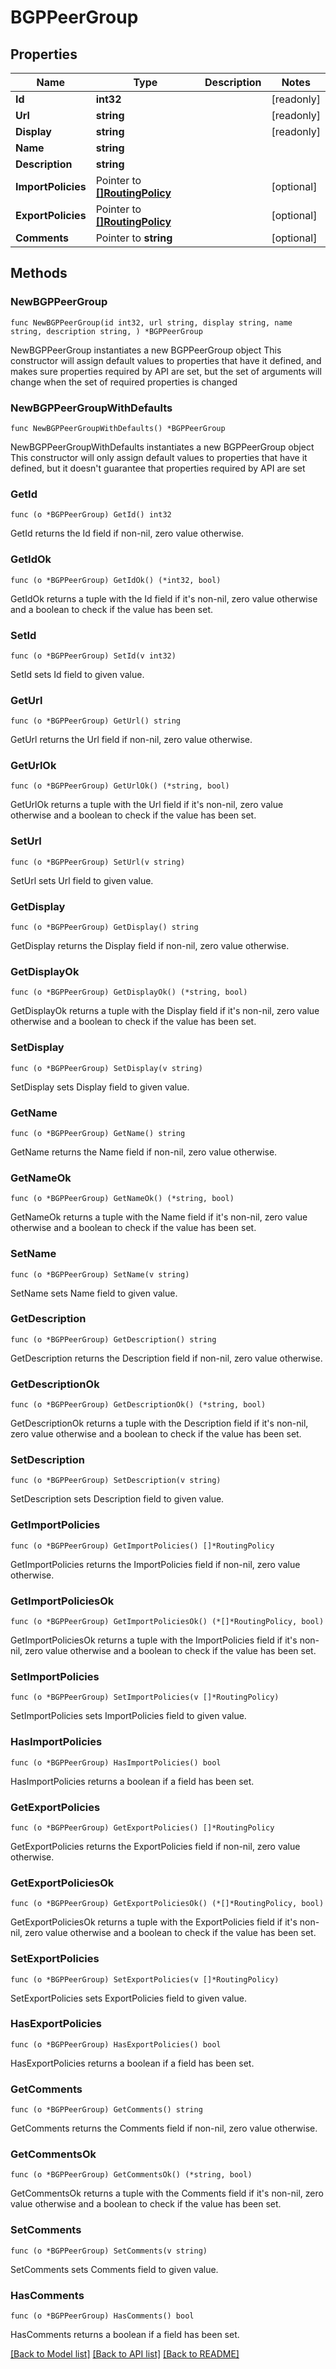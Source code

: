 # BGPPeerGroup

## Properties

Name | Type | Description | Notes
------------ | ------------- | ------------- | -------------
**Id** | **int32** |  | [readonly] 
**Url** | **string** |  | [readonly] 
**Display** | **string** |  | [readonly] 
**Name** | **string** |  | 
**Description** | **string** |  | 
**ImportPolicies** | Pointer to [**[]RoutingPolicy**](RoutingPolicy.md) |  | [optional] 
**ExportPolicies** | Pointer to [**[]RoutingPolicy**](RoutingPolicy.md) |  | [optional] 
**Comments** | Pointer to **string** |  | [optional] 

## Methods

### NewBGPPeerGroup

`func NewBGPPeerGroup(id int32, url string, display string, name string, description string, ) *BGPPeerGroup`

NewBGPPeerGroup instantiates a new BGPPeerGroup object
This constructor will assign default values to properties that have it defined,
and makes sure properties required by API are set, but the set of arguments
will change when the set of required properties is changed

### NewBGPPeerGroupWithDefaults

`func NewBGPPeerGroupWithDefaults() *BGPPeerGroup`

NewBGPPeerGroupWithDefaults instantiates a new BGPPeerGroup object
This constructor will only assign default values to properties that have it defined,
but it doesn't guarantee that properties required by API are set

### GetId

`func (o *BGPPeerGroup) GetId() int32`

GetId returns the Id field if non-nil, zero value otherwise.

### GetIdOk

`func (o *BGPPeerGroup) GetIdOk() (*int32, bool)`

GetIdOk returns a tuple with the Id field if it's non-nil, zero value otherwise
and a boolean to check if the value has been set.

### SetId

`func (o *BGPPeerGroup) SetId(v int32)`

SetId sets Id field to given value.


### GetUrl

`func (o *BGPPeerGroup) GetUrl() string`

GetUrl returns the Url field if non-nil, zero value otherwise.

### GetUrlOk

`func (o *BGPPeerGroup) GetUrlOk() (*string, bool)`

GetUrlOk returns a tuple with the Url field if it's non-nil, zero value otherwise
and a boolean to check if the value has been set.

### SetUrl

`func (o *BGPPeerGroup) SetUrl(v string)`

SetUrl sets Url field to given value.


### GetDisplay

`func (o *BGPPeerGroup) GetDisplay() string`

GetDisplay returns the Display field if non-nil, zero value otherwise.

### GetDisplayOk

`func (o *BGPPeerGroup) GetDisplayOk() (*string, bool)`

GetDisplayOk returns a tuple with the Display field if it's non-nil, zero value otherwise
and a boolean to check if the value has been set.

### SetDisplay

`func (o *BGPPeerGroup) SetDisplay(v string)`

SetDisplay sets Display field to given value.


### GetName

`func (o *BGPPeerGroup) GetName() string`

GetName returns the Name field if non-nil, zero value otherwise.

### GetNameOk

`func (o *BGPPeerGroup) GetNameOk() (*string, bool)`

GetNameOk returns a tuple with the Name field if it's non-nil, zero value otherwise
and a boolean to check if the value has been set.

### SetName

`func (o *BGPPeerGroup) SetName(v string)`

SetName sets Name field to given value.


### GetDescription

`func (o *BGPPeerGroup) GetDescription() string`

GetDescription returns the Description field if non-nil, zero value otherwise.

### GetDescriptionOk

`func (o *BGPPeerGroup) GetDescriptionOk() (*string, bool)`

GetDescriptionOk returns a tuple with the Description field if it's non-nil, zero value otherwise
and a boolean to check if the value has been set.

### SetDescription

`func (o *BGPPeerGroup) SetDescription(v string)`

SetDescription sets Description field to given value.


### GetImportPolicies

`func (o *BGPPeerGroup) GetImportPolicies() []*RoutingPolicy`

GetImportPolicies returns the ImportPolicies field if non-nil, zero value otherwise.

### GetImportPoliciesOk

`func (o *BGPPeerGroup) GetImportPoliciesOk() (*[]*RoutingPolicy, bool)`

GetImportPoliciesOk returns a tuple with the ImportPolicies field if it's non-nil, zero value otherwise
and a boolean to check if the value has been set.

### SetImportPolicies

`func (o *BGPPeerGroup) SetImportPolicies(v []*RoutingPolicy)`

SetImportPolicies sets ImportPolicies field to given value.

### HasImportPolicies

`func (o *BGPPeerGroup) HasImportPolicies() bool`

HasImportPolicies returns a boolean if a field has been set.

### GetExportPolicies

`func (o *BGPPeerGroup) GetExportPolicies() []*RoutingPolicy`

GetExportPolicies returns the ExportPolicies field if non-nil, zero value otherwise.

### GetExportPoliciesOk

`func (o *BGPPeerGroup) GetExportPoliciesOk() (*[]*RoutingPolicy, bool)`

GetExportPoliciesOk returns a tuple with the ExportPolicies field if it's non-nil, zero value otherwise
and a boolean to check if the value has been set.

### SetExportPolicies

`func (o *BGPPeerGroup) SetExportPolicies(v []*RoutingPolicy)`

SetExportPolicies sets ExportPolicies field to given value.

### HasExportPolicies

`func (o *BGPPeerGroup) HasExportPolicies() bool`

HasExportPolicies returns a boolean if a field has been set.

### GetComments

`func (o *BGPPeerGroup) GetComments() string`

GetComments returns the Comments field if non-nil, zero value otherwise.

### GetCommentsOk

`func (o *BGPPeerGroup) GetCommentsOk() (*string, bool)`

GetCommentsOk returns a tuple with the Comments field if it's non-nil, zero value otherwise
and a boolean to check if the value has been set.

### SetComments

`func (o *BGPPeerGroup) SetComments(v string)`

SetComments sets Comments field to given value.

### HasComments

`func (o *BGPPeerGroup) HasComments() bool`

HasComments returns a boolean if a field has been set.


[[Back to Model list]](../README.md#documentation-for-models) [[Back to API list]](../README.md#documentation-for-api-endpoints) [[Back to README]](../README.md)


